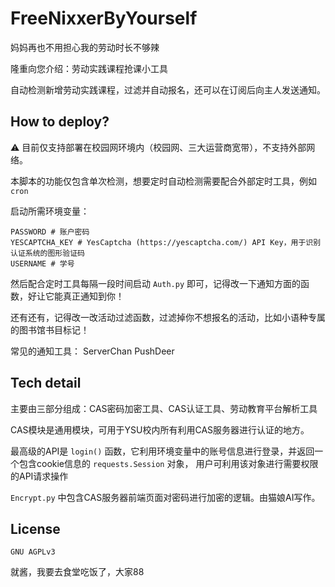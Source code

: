 # FreeNixxerByYourself

妈妈再也不用担心我的劳动时长不够辣

隆重向您介绍：劳动实践课程抢课小工具

自动检测新增劳动实践课程，过滤并自动报名，还可以在订阅后向主人发送通知。

## How to deploy?

⚠ 目前仅支持部署在校园网环境内（校园网、三大运营商宽带），不支持外部网络。

本脚本的功能仅包含单次检测，想要定时自动检测需要配合外部定时工具，例如 `cron`

启动所需环境变量：

```
PASSWORD # 账户密码
YESCAPTCHA_KEY # YesCaptcha (https://yescaptcha.com/) API Key，用于识别认证系统的图形验证码
USERNAME # 学号
```

然后配合定时工具每隔一段时间启动 `Auth.py` 即可，记得改一下通知方面的函数，好让它能真正通知到你！

还有还有，记得改一改活动过滤函数，过滤掉你不想报名的活动，比如小语种专属的图书馆书目标记！

常见的通知工具： ServerChan PushDeer

## Tech detail

主要由三部分组成：CAS密码加密工具、CAS认证工具、劳动教育平台解析工具

CAS模块是通用模块，可用于YSU校内所有利用CAS服务器进行认证的地方。 

最高级的API是 `login()` 函数，它利用环境变量中的账号信息进行登录，并返回一个包含cookie信息的 `requests.Session` 对象，
用户可利用该对象进行需要权限的API请求操作

`Encrypt.py` 中包含CAS服务器前端页面对密码进行加密的逻辑。由猫娘AI写作。

## License
```
GNU AGPLv3
```

就酱，我要去食堂吃饭了，大家88